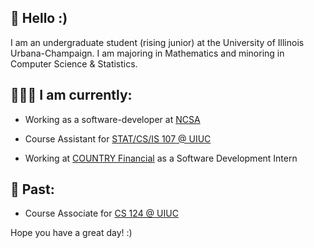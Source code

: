 ## :wave: Hello :)

I am an undergraduate student (rising junior) at the University of Illinois Urbana-Champaign. I am majoring in Mathematics and minoring in Computer Science & Statistics. 

## 👨🏽‍💻 I am currently: 

   - Working as a software-developer at [NCSA](https://www.ncsa.illinois.edu/) 
    
   - Course Assistant for [STAT/CS/IS 107 @ UIUC](https://discovery.cs.illinois.edu/)
    
   - Working at [COUNTRY Financial](https://www.countryfinancial.com/) as a Software Development Intern

## 📝 Past:

   - Course Associate for [CS 124 @ UIUC](https://www.cs124.org/)

   
Hope you have a great day! :)
